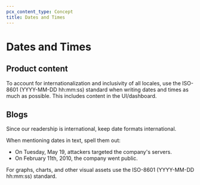```yaml
---
pcx_content_type: Concept
title: Dates and Times
---
```


# Dates and Times

## Product content

To account for internationalization and inclusivity of all locales, use the ISO-8601 (YYYY-MM-DD hh:mm:ss) standard when writing dates and times as much as possible. This includes content in the UI/dashboard.

## Blogs
Since our readership is international, keep date formats international.

When mentioning dates in text, spell them out:

+ On Tuesday, May 19, attackers targeted the company's servers.
+ On February 11th, 2010, the company went public.

For graphs, charts, and other visual assets use the ISO-8601 (YYYY-MM-DD hh:mm:ss) standard.